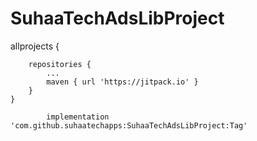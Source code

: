 # SuhaaTechAdsLibProject

allprojects {

		repositories {
			...
			maven { url 'https://jitpack.io' }
		}
	}
  
	        implementation 'com.github.suhaatechapps:SuhaaTechAdsLibProject:Tag'
	
